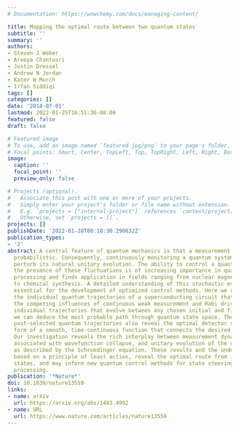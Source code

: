 ```yaml
---
# Documentation: https://wowchemy.com/docs/managing-content/

title: Mapping the optimal route between two quantum states
subtitle: ''
summary: ''
authors:
- Steven J Weber
- Areeya Chantasri
- Justin Dressel
- Andrew N Jordan
- Kater W Murch
- Irfan Siddiqi
tags: []
categories: []
date: '2014-07-01'
lastmod: 2022-01-25T16:51:36-08:00
featured: false
draft: false

# Featured image
# To use, add an image named `featured.jpg/png` to your page's folder.
# Focal points: Smart, Center, TopLeft, Top, TopRight, Left, Right, BottomLeft, Bottom, BottomRight.
image:
  caption: ''
  focal_point: ''
  preview_only: false

# Projects (optional).
#   Associate this post with one or more of your projects.
#   Simply enter your project's folder or file name without extension.
#   E.g. `projects = ["internal-project"]` references `content/project/deep-learning/index.md`.
#   Otherwise, set `projects = []`.
projects: []
publishDate: '2022-01-28T00:18:30.290632Z'
publication_types:
- '2'
abstract: A central feature of quantum mechanics is that a measurement result is intrinsically
  probabilistic. Consequently, continuously monitoring a quantum system will randomly
  perturb its natural unitary evolution. The ability to control a quantum system in
  the presence of these fluctuations is of increasing importance in quantum information
  processing and finds application in fields ranging from nuclear magnetic resonance
  to chemical synthesis. A detailed understanding of this stochastic evolution is
  essential for the development of optimized control methods. Here we reconstruct
  the individual quantum trajectories of a superconducting circuit that evolves under
  the competing influences of continuous weak measurement and Rabi drive. By tracking
  individual trajectories that evolve between any chosen initial and final states,
  we can deduce the most probable path through quantum state space. These pre- and
  post-selected quantum trajectories also reveal the optimal detector signal in the
  form of a smooth, time-continuous function that connects the desired boundary conditions.
  Our investigation reveals the rich interplay between measurement dynamics, typically
  associated with wavefunction collapse, and unitary evolution of the quantum state
  as described by the Schroedinger equation. These results and the underlying theory,
  based on a principle of least action, reveal the optimal route from initial to final
  states, and may inform new quantum control methods for state steering and information
  processing.
publication: '*Nature*'
doi: 10.1038/nature13559
links:
- name: arXiv
  url: https://arxiv.org/abs/1403.4992
- name: URL
  url: https://www.nature.com/articles/nature13559
---
```

